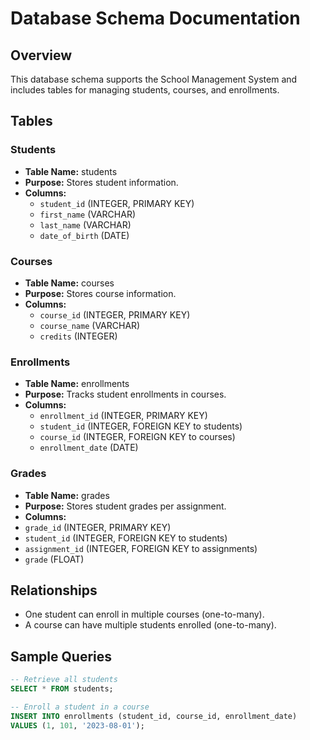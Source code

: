 # Database Schema Documentation

## Overview
This database schema supports the School Management System and includes tables for managing students, courses, and enrollments.

## Tables

### Students
- **Table Name:** students
- **Purpose:** Stores student information.
- **Columns:**
  - `student_id` (INTEGER, PRIMARY KEY)
  - `first_name` (VARCHAR)
  - `last_name` (VARCHAR)
  - `date_of_birth` (DATE)

### Courses
- **Table Name:** courses
- **Purpose:** Stores course information.
- **Columns:**
  - `course_id` (INTEGER, PRIMARY KEY)
  - `course_name` (VARCHAR)
  - `credits` (INTEGER)

### Enrollments
- **Table Name:** enrollments
- **Purpose:** Tracks student enrollments in courses.
- **Columns:**
  - `enrollment_id` (INTEGER, PRIMARY KEY)
  - `student_id` (INTEGER, FOREIGN KEY to students)
  - `course_id` (INTEGER, FOREIGN KEY to courses)
  - `enrollment_date` (DATE)

### Grades
- **Table Name:** grades
- **Purpose:** Stores student grades per assignment.
- **Columns:**
- `grade_id` (INTEGER, PRIMARY KEY)
- `student_id` (INTEGER, FOREIGN KEY to students)
- `assignment_id` (INTEGER, FOREIGN KEY to assignments)
- `grade` (FLOAT)

## Relationships
- One student can enroll in multiple courses (one-to-many).
- A course can have multiple students enrolled (one-to-many).

## Sample Queries
```sql
-- Retrieve all students
SELECT * FROM students;

-- Enroll a student in a course
INSERT INTO enrollments (student_id, course_id, enrollment_date)
VALUES (1, 101, '2023-08-01');